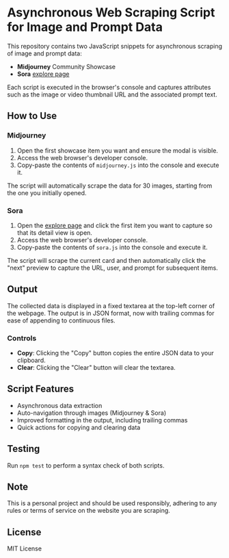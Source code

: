 # Asynchronous Web Scraping Script for Image and Prompt Data

This repository contains two JavaScript snippets for asynchronous scraping of image and prompt data:

- **Midjourney** Community Showcase
- **Sora** [explore page](https://sora.chatgpt.com/explore)

Each script is executed in the browser's console and captures attributes such as the image or video thumbnail URL and the associated prompt text.

## How to Use

### Midjourney
1. Open the first showcase item you want and ensure the modal is visible.
2. Access the web browser's developer console.
3. Copy-paste the contents of `midjourney.js` into the console and execute it.

The script will automatically scrape the data for 30 images, starting from the one you initially opened.

### Sora
1. Open the [explore page](https://sora.chatgpt.com/explore) and click the first item you want to capture so that its detail view is open.
2. Access the web browser's developer console.
3. Copy-paste the contents of `sora.js` into the console and execute it.

The script will scrape the current card and then automatically click the "next" preview to capture the URL, user, and prompt for subsequent items.

## Output

The collected data is displayed in a fixed textarea at the top-left corner of the webpage. The output is in JSON format, now with trailing commas for ease of appending to continuous files.

### Controls

- **Copy**: Clicking the "Copy" button copies the entire JSON data to your clipboard.
- **Clear**: Clicking the "Clear" button will clear the textarea.

## Script Features

- Asynchronous data extraction
- Auto-navigation through images (Midjourney & Sora)
- Improved formatting in the output, including trailing commas
- Quick actions for copying and clearing data

## Testing

Run `npm test` to perform a syntax check of both scripts.

## Note

This is a personal project and should be used responsibly, adhering to any rules or terms of service on the website you are scraping.

## License

MIT License
